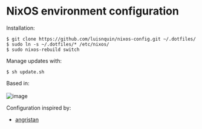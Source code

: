# NixOS environment configuration

Installation:
```
$ git clone https://github.com/luisnquin/nixos-config.git ~/.dotfiles/
$ sudo ln -s ~/.dotfiles/* /etc/nixos/
$ sudo nixos-rebuild switch
```

Manage updates with:
```
$ sh update.sh
```


Based in:<br /><br />
![image](https://user-images.githubusercontent.com/86449787/183443225-e7442ddf-ab0f-47d1-b712-68a6d1d669c6.png)

Configuration inspired by:
 - [angristan](https://github.com/angristan/nixos-config)
